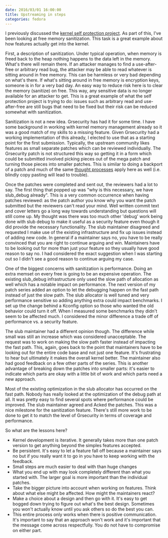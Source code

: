 ```yaml
---
date: 2016/03/01 16:00:00
title: Upstreaming in steps
categories: fedora
---
```

I previously discussed the [kernel self protection project](http://www.labbott.name/blog/2016/02/09/kernel-self-protection-introduction/).
As part of this, I've been looking at free memory sanitization. This task is
a great example about how features actually get into the kernel.

First, a description of sanitization. Under typical
operation, when memory is freed back to the heap nothing happens to the data
left in the memory. What's there will remain there. If an attacker manages
to find a use-after-free or arbitrary read bug, the attacker may be able
to read whatever is sitting around in free memory. This can be harmless or
very bad depending on what's there. If what's sitting around
in free memory is encryption keys, someone is in for a very bad day. An easy
way to reduce risk here is to clear the memory (sanitize) on free. This way,
any sensitive data is no longer available for an attacker to get. This is a
great example of what the self protection project is trying to do: issues
such as arbitrary read and use-after-free are still bugs that need to be
fixed but their risk can be reduced somewhat with sanitization.

Sanitization is not a new idea. Grsecurity has had it for some time. I have
some background in working with kernel memory management already so it
was a good match of my skills to a missing feature. Given Grsecurity had
a working implementation of this already, I elected to use that as a starting
point for the first submission. Typically, the upstream community likes
features as small separate patches which can be reviewed individually. The
Grsecurity patch is not structured this way so getting it in a form which
could be submitted involved picking pieces out of the mega patch and turning
those pieces into smaller patches. This is similar to doing a backport of a
patch and much of the same [thought processes](http://www.labbott.name/blog/2015/11/06/the-work-of-maintaining-a-kernel-tree/)
apply here as well (i.e. blindly copy pasting will lead to trouble).

Once the patches were completed and sent out, the reviewers had a lot to say.
The first thing that popped up was "why is this necessary, we have slub_debug
already". This is a very common occurrence when having patches reviewed: as
the patch author you know why you want the patch submitted but the reviewers
can't read your mind. Well written commit text and cover letters go a long
way towards understanding but questions will still come up. My thought was
there was too much other 'debug' work being done with slub debug to make it
useful as a security feature even though it did provide the necessary
functionality.  The slub maintainer disagreed and requested I make
use of the existing infrastructure and fix up issues instead of adding new
code. In general if a maintainer says no, you have to be really convinced that
you are right to continue arguing and win. Maintainers have to be looking out
for more than just your feature so they usually have good reason to say no.
I had considered the exact suggestion when I was starting out so I didn't
see a good reason to continue arguing my case.

One of the biggest concerns with sanitization is performance. Doing an
extra memset on every free is going to be an expensive operation. The existing
slub_debug infrastructure only used the slow path of allocation as well 
which has a notable impact on performance. The next version of my patch
series added an option to let the debugging happen on the fast path instead of
just the slow path. The
slub allocator is well tuned and very performance sensitive so adding anything
extra could impact benchmarks. I set up the change behind a Kconfig option so
those who wanted the old behavior could turn it off. When I measured some
benchmarks they didn't seem to be affected much. I considered the minor
difference a trade off of performance vs. a security feature.

The slub maintainer had a different opinion though. The difference while
small was still an increase which was considered unacceptable. The request
was to work on making the slow path faster instead of impacting the fast path.
This, again, goes back to the point that maintainers have to be looking out
for the entire code base and not just one feature. It's frustrating to hear but
ultimately it makes the overall kernel better. The maintainer also had good
feedback on a few other parts of the series. This is another advantage of
breaking down the patches into smaller parts: it's easier to indicate which
parts are okay with a little bit of work and which parts need a new approach.

Most of the existing optimization in the slub allocator has occurred on the
fast path. Nobody has really looked at the optimization of the debug path at
all. It was pretty easy to find several spots where performance could be
improved. The slub maintainer agreed and Acked the patches. This was a nice
milestone for the sanitization feature. There's still more work to be done to
get it to match the level of Grsecurity in terms of coverage and performance.

So what are the lessons here?

- Kernel development is iterative. It generally takes more than one patch
version to get anything beyond the simples features accepted.
- Be persistent. It's easy to let a feature fall off because a maintainer says
no but if you really want it to go in you have to keep working with the
feedback.
- Small steps are much easier to deal with than huge changes
- What you end up with may look completely different than what you started
with. The larger goal is more important than the individual patches.
- Take the bigger picture into account when working on features. Think about
what else might be affected. How might the maintainers react?
- Make a choice about a design and then go with it. It's easy to get bogged
down trying to figure out what's the best design. Sometimes you won't actually
know until you ask others so do the best you can.
- This entire process only works when there is positive communication. It's
important to say that an approach won't work and it's important that
the message come across respectfully. You do not have to compromise on either
part.
